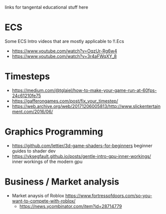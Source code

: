links for tangental educational stuff here





# ECS
Some ECS Intro videos that are mostly applicable to !!.Ecs
- https://www.youtube.com/watch?v=OqzUr-Rg6w4
- https://www.youtube.com/watch?v=3r4aFWqXY_8

# Timesteps
 - https://medium.com/@tglaiel/how-to-make-your-game-run-at-60fps-24c61210fe75
 - https://gafferongames.com/post/fix_your_timestep/
 - https://web.archive.org/web/20171206005813/http://www.slickentertainment.com/2016/06/




# Graphics Programming
- https://github.com/lettier/3d-game-shaders-for-beginners  beginner guides to shader dev
- https://vksegfault.github.io/posts/gentle-intro-gpu-inner-workings/   inner workings of the modern gpu




# Business / Market analysis
- Market anaysis of Roblox https://www.fortressofdoors.com/so-you-want-to-compete-with-roblox/
  - https://news.ycombinator.com/item?id=28714779


